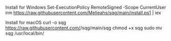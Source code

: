 Install for Windows
Set-ExecutionPolicy RemoteSigned -Scope CurrentUser
irm https://raw.githubusercontent.com/Melieahs/sqg/main/install.ps1 | iex

Install for macOS
curl -o sqg https://raw.githubusercontent.com/<your-username>/sqg/main/sqg
chmod +x sqg
sudo mv sqg /usr/local/bin/
